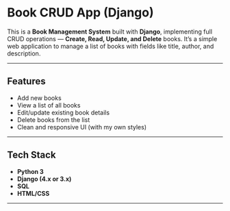 # Book CRUD App (Django)

This is a **Book Management System** built with **Django**, 
implementing full CRUD operations — **Create, Read, Update, and Delete** books. 
It’s a simple web application to manage a list of books with fields like title, author, and description.

---

##  Features

-  Add new books
-  View a list of all books
-  Edit/update existing book details
-  Delete books from the list
-  Clean and responsive UI (with my own styles)

---

## Tech Stack

- **Python 3**
- **Django (4.x or 3.x)**
- **SQL** 
- **HTML/CSS**


---



